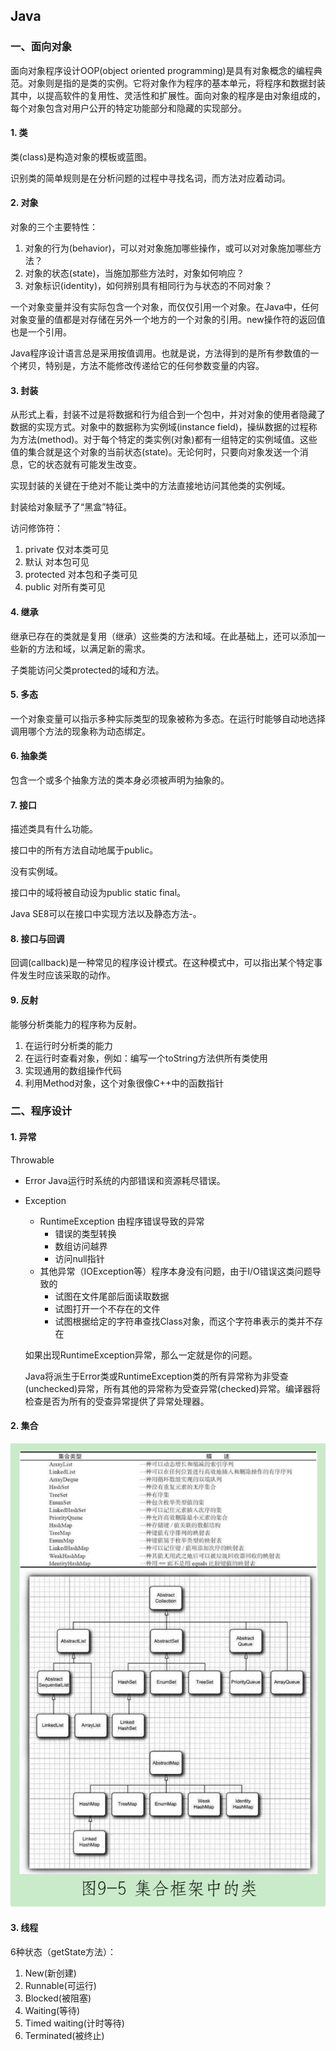 ## Java

### 一、面向对象

面向对象程序设计OOP(object oriented programming)是具有对象概念的编程典范。对象则是指的是类的实例。它将对象作为程序的基本单元，将程序和数据封装其中，以提高软件的复用性、灵活性和扩展性。面向对象的程序是由对象组成的，每个对象包含对用户公开的特定功能部分和隐藏的实现部分。

#### 1. 类

类(class)是构造对象的模板或蓝图。

识别类的简单规则是在分析问题的过程中寻找名词，而方法对应着动词。

#### 2. 对象

对象的三个主要特性：

1. 对象的行为(behavior)，可以对对象施加哪些操作，或可以对对象施加哪些方法？
2. 对象的状态(state)，当施加那些方法时，对象如何响应？
3. 对象标识(identity)，如何辨别具有相同行为与状态的不同对象？

一个对象变量并没有实际包含一个对象，而仅仅引用一个对象。在Java中，任何对象变量的值都是对存储在另外一个地方的一个对象的引用。new操作符的返回值也是一个引用。

Java程序设计语言总是采用按值调用。也就是说，方法得到的是所有参数值的一个拷贝，特别是，方法不能修改传递给它的任何参数变量的内容。

#### 3. 封装

从形式上看，封装不过是将数据和行为组合到一个包中，并对对象的使用者隐藏了数据的实现方式。对象中的数据称为实例域(instance field)，操纵数据的过程称为方法(method)。对于每个特定的类实例(对象)都有一组特定的实例域值。这些值的集合就是这个对象的当前状态(state)。无论何时，只要向对象发送一个消息，它的状态就有可能发生改变。

实现封装的关键在于绝对不能让类中的方法直接地访问其他类的实例域。

封装给对象赋予了“黑盒”特征。

访问修饰符：

1. private 仅对本类可见
2. 默认 对本包可见
3. protected 对本包和子类可见
4. public 对所有类可见

#### 4. 继承

继承已存在的类就是复用（继承）这些类的方法和域。在此基础上，还可以添加一些新的方法和域，以满足新的需求。

子类能访问父类protected的域和方法。

#### 5. 多态

一个对象变量可以指示多种实际类型的现象被称为多态。在运行时能够自动地选择调用哪个方法的现象称为动态绑定。

#### 6. 抽象类

包含一个或多个抽象方法的类本身必须被声明为抽象的。

#### 7. 接口

描述类具有什么功能。

接口中的所有方法自动地属于public。

没有实例域。

接口中的域将被自动设为public static final。

Java SE8可以在接口中实现方法以及静态方法-。

#### 8. 接口与回调

回调(callback)是一种常见的程序设计模式。在这种模式中，可以指出某个特定事件发生时应该采取的动作。

#### 9. 反射

能够分析类能力的程序称为反射。

1. 在运行时分析类的能力
2. 在运行时查看对象，例如：编写一个toString方法供所有类使用
3. 实现通用的数组操作代码
4. 利用Method对象，这个对象很像C++中的函数指针

### 二、程序设计

#### 1. 异常

Throwable

* Error Java运行时系统的内部错误和资源耗尽错误。

* Exception

    * RuntimeException 由程序错误导致的异常
        * 错误的类型转换
        * 数组访问越界
        * 访问null指针
    * 其他异常（IOException等）程序本身没有问题，由于I/O错误这类问题导致的
        * 试图在文件尾部后面读取数据
        * 试图打开一个不存在的文件
        * 试图根据给定的字符串查找Class对象，而这个字符串表示的类并不存在

    如果出现RuntimeException异常，那么一定就是你的问题。

    Java将派生于Error类或RuntimeException类的所有异常称为非受查(unchecked)异常，所有其他的异常称为受查异常(checked)异常。编译器将检查是否为所有的受查异常提供了异常处理器。

#### 2. 集合

![截屏2021-06-23 下午4.15.14](img/JavaCollection.png)

#### 3. 线程

6种状态（getState方法）：

1. New(新创建)
2. Runnable(可运行)
3. Blocked(被阻塞)
4. Waiting(等待)
5. Timed waiting(计时等待)
6. Terminated(被终止)

